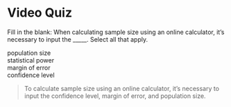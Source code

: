 # Video Quiz
Fill in the blank: When calculating sample size using an online calculator, it’s necessary to input the _____. Select all that apply.

population size     
statistical power   
margin of error   
confidence level     

> To calculate sample size using an online calculator, it’s necessary to input the confidence level, margin of error, and population size. 

